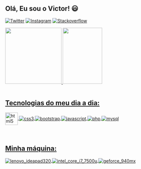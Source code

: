 
## Olá, Eu sou o Victor! 😃

[![Twitter](https://img.shields.io/badge/Twitter-1DA1F2?style=for-the-badge&logo=twitter&logoColor=white)](https://twitter.com/niqueladopl)
[![Instagram](https://img.shields.io/badge/Instagram-E4405F?style=for-the-badge&logo=instagram&logoColor=white)](https://instagram.com/niqueladopl)
[![Stackoverflow](https://img.shields.io/badge/Stack_Overflow-FE7A16?style=for-the-badge&logo=stack-overflow&logoColor=white)](https://stackoverflow.com/users/20407336/niqueladopl)


<div>
<a href="https://github.com/niqueladopl">
<img height="180em" src="https://github-readme-stats.vercel.app/api?username=NiqueladoPL&show_icons=true&theme=tokyonight">
<img height="180em" width="50%" src="https://github-readme-stats.vercel.app/api/top-langs/?username=NiqueladoPL&layout=compact&langs_count=16&theme=tokyonight">
</div><br/>

## Tecnologias do meu dia a dia:

<div style="display: inline_block">    
    <img align="center" height="40px" alt="html5" src="https://cdn.jsdelivr.net/gh/devicons/devicon/icons/html5/html5-original-wordmark.svg">
    <img align="center" alt="css3" src="https://img.shields.io/badge/CSS3-1572B6?style=for-the-badge&logo=css3&logoColor=white">
    <img align="center" alt="bootstrap" src="https://img.shields.io/badge/Bootstrap-563D7C?style=for-the-badge&logo=bootstrap&logoColor=white">
    <img align="center" alt="javascript" src="https://img.shields.io/badge/JavaScript-F7DF1E?style=for-the-badge&logo=javascript&logoColor=black">
    <img align="center" alt="php" src="https://img.shields.io/badge/PHP-777BB4?style=for-the-badge&logo=php&logoColor=white">
    <img align="center" alt="mysql" src="https://img.shields.io/badge/MySQL-00000F?style=for-the-badge&logo=mysql&logoColor=white">
</div><br/><br/>


## Minha máquina:

<div style="display: inline_block">  
    <img align="center" alt="lenovo_ideapad320" src="https://img.shields.io/badge/Windows-Lenovo_Ideapad_320-0078D6?style=for-the-badge&logo=windows&logoColor=white">
    <img align="center" alt="intel_core_i7_7500u" src="https://img.shields.io/badge/Intel-Core_i7_7500u-0071C5?style=for-the-badge&logo=intel&logoColor=white">
    <img align="center" alt="geforce_940mx" src="https://img.shields.io/badge/NVIDIA-geforce_940mx-76B900?style=for-the-badge&logo=nvidia&logoColor=white">
</div>
